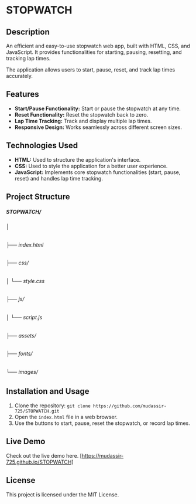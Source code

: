 # STOPWATCH

## Description
An efficient and easy-to-use stopwatch web app, built with HTML, CSS, and JavaScript. It provides functionalities for starting, pausing, resetting, and tracking lap times.

The application allows users to start, pause, reset, and track lap times accurately.

## Features
- **Start/Pause Functionality:** Start or pause the stopwatch at any time.
- **Reset Functionality:** Reset the stopwatch back to zero.
- **Lap Time Tracking:** Track and display multiple lap times.
- **Responsive Design:** Works seamlessly across different screen sizes.

## Technologies Used
- **HTML:** Used to structure the application's interface.
- **CSS:** Used to style the application for a better user experience.
- **JavaScript:** Implements core stopwatch functionalities (start, pause, reset) and handles lap time tracking.

## Project Structure
##### STOPWATCH/
###### │
###### ├── index.html
###### ├── css/
###### │   └── style.css
###### ├── js/
###### │   └── script.js
###### ├── assets/
###### ├── fonts/
###### └── images/


    
## Installation and Usage
1. Clone the repository: `git clone https://github.com/mudassir-725/STOPWATCH.git`
2. Open the `index.html` file in a web browser.
3. Use the buttons to start, pause, reset the stopwatch, or record lap times.

## Live Demo
Check out the live demo here. [https://mudassir-725.github.io/STOPWATCH]

## License
This project is licensed under the MIT License.

